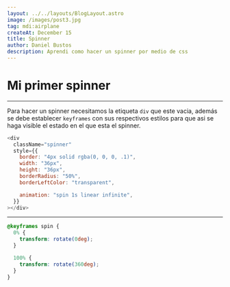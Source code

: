 ```yaml
---
layout: ../../layouts/BlogLayout.astro
image: /images/post3.jpg
tag: mdi:airplane
createAt: December 15
title: Spinner
author: Daniel Bustos
description: Aprendi como hacer un spinner por medio de css
---
```


# Mi primer spinner

---

Para hacer un spinner necesitamos la etiqueta `div` que este vacia, además se debe establecer `keyframes` con sus respectivos estilos para que asi se haga visible el estado en el que esta el spinner.

```js
<div
  className="spinner"
  style={{
    border: "4px solid rgba(0, 0, 0, .1)",
    width: "36px",
    height: "36px",
    borderRadius: "50%",
    borderLeftColor: "transparent",

    animation: "spin 1s linear infinite",
  }}
></div>
```

---

```css
@keyframes spin {
  0% {
    transform: rotate(0deg);
  }

  100% {
    transform: rotate(360deg);
  }
}
```
